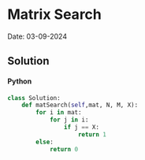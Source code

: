 
# Matrix Search

Date: 03-09-2024

## Solution
#### Python
```python
class Solution:
	def matSearch(self,mat, N, M, X):
		for i in mat:
		    for j in i:
		        if j == X:
		            return 1
		else:
		    return 0
```
        